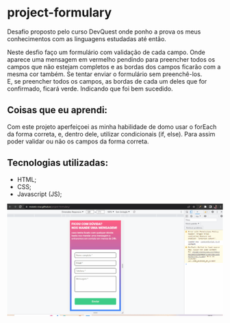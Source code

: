 # project-formulary

Desafio proposto pelo curso DevQuest onde ponho a prova os meus conhecimentos com as linguagens estudadas até então.
<br>

Neste desfio faço um formulário com validação de cada campo. Onde aparece uma mensagem em vermelho pendindo para preencher todos os campos que não estejam completos e as bordas dos campos ficarão com a mesma cor também. Se tentar enviar o formulário sem preenchê-los.
<br> 
E, se preencher todos os campos, as bordas de cada um deles que for confirmado, ficará verde. Indicando que foi bem sucedido.

## Coisas que eu aprendi:

Com este projeto aperfeiçoei as minha habilidade de domo usar o forEach da forma correta, e, dentro dele, utilizar condicionais (if, else). Para assim poder validar ou não os campos da forma correta. 

## Tecnologias utilizadas:

- HTML;
- CSS;
- Javascript (JS);

<img src="./src/images/desafio-formulario.gif">